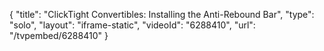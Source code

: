 {
    "title": "ClickTight Convertibles: Installing the Anti-Rebound Bar",
    "type": "solo",
    "layout": "iframe-static",
    "videoId": "6288410",
    "url": "\/tvpembed\/6288410"
}
